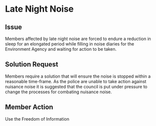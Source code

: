 
# Late Night Noise

## Issue
Members affected by late night noise are forced to endure a reduction in sleep for an elongated period while filling in noise diaries for the Environment Agency and waiting for action to be taken.

## Solution Request
Members require a solution that will ensure the noise is stopped within a reasonable time-frame. As the police are unable to take action against nuisance noise it is suggested that the council is put under pressure to change the processes for combating nuisance noise.

## Member Action
Use the Freedom of Information
